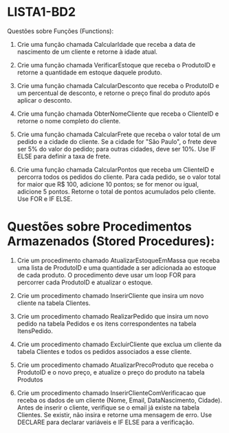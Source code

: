 # LISTA1-BD2

Questões sobre Funções (Functions):

1. Crie uma função chamada CalcularIdade que receba a data de nascimento de um cliente
e retorne à idade atual.

2. Crie uma função chamada VerificarEstoque que receba o ProdutoID e retorne a
quantidade em estoque daquele produto.

3. Crie uma função chamada CalcularDesconto que receba o ProdutoID e um percentual de
desconto, e retorne o preço final do produto após aplicar o desconto.

4. Crie uma função chamada ObterNomeCliente que receba o ClienteID e retorne o nome
completo do cliente.

5. Crie uma função chamada CalcularFrete que receba o valor total de um pedido e a cidade
do cliente. Se a cidade for "São Paulo", o frete deve ser 5% do valor do pedido; para outras
cidades, deve ser 10%. Use IF ELSE para definir a taxa de frete.

6. Crie uma função chamada CalcularPontos que receba um ClienteID e percorra todos os
pedidos do cliente. Para cada pedido, se o valor total for maior que R$ 100, adicione 10
pontos; se for menor ou igual, adicione 5 pontos. Retorne o total de pontos acumulados
pelo cliente. Use FOR e IF ELSE.


<H1> Questões sobre Procedimentos Armazenados (Stored Procedures): </H1>

1. Crie um procedimento chamado AtualizarEstoqueEmMassa que receba uma lista de
ProdutoID e uma quantidade a ser adicionada ao estoque de cada produto. O
procedimento deve usar um loop FOR para percorrer cada ProdutoID e atualizar o estoque.

2. Crie um procedimento chamado InserirCliente que insira um novo cliente na tabela
Clientes.

3. Crie um procedimento chamado RealizarPedido que insira um novo pedido na tabela
Pedidos e os itens correspondentes na tabela ItensPedido.

4. Crie um procedimento chamado ExcluirCliente que exclua um cliente da tabela Clientes e
todos os pedidos associados a esse cliente.

5. Crie um procedimento chamado AtualizarPrecoProduto que receba o ProdutoID e o novo
preço, e atualize o preço do produto na tabela Produtos

6. Crie um procedimento chamado InserirClienteComVerificacao que receba os dados de
um cliente (Nome, Email, DataNascimento, Cidade). Antes de inserir o cliente, verifique se
o email já existe na tabela Clientes. Se existir, não insira e retorne uma mensagem de erro.
Use DECLARE para declarar variáveis e IF ELSE para a verificação.

